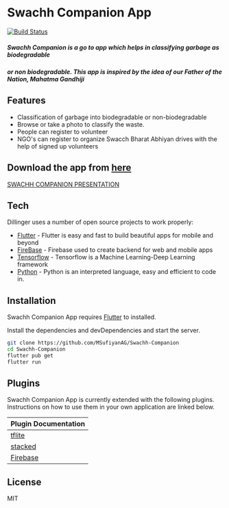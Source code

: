 # Swachh Companion App

[![Build Status](https://travis-ci.org/joemccann/dillinger.svg?branch=master)](https://travis-ci.org/joemccann/dillinger)

##### Swachh Companion is a go to app which helps in classifying garbage as biodegradable
##### or non biodegradable. This app is inspired by the idea of our Father of the Nation, Mahatma Gandhiji

## Features

- Classification of garbage into biodegradable or non-biodegradable
- Browse or take a photo to classify the waste.
- People can register to volunteer
- NGO's can register to organize Swacch Bharat Abhiyan drives with the help of signed up volunteers

## Download the app from [here](https://drive.google.com/file/d/1IHf1iHfubnngxBtg8hGJL5s58GSWbTK6/view?usp=sharing)

[SWACHH COMPANION PRESENTATION](https://www.canva.com/design/DAEnuZLy4EE/Qy6MHKduPfeMS57jznWT_A/view?utm_content=DAEnuZLy4EE&utm_campaign=designshare&utm_medium=link&utm_source=sharebutton)

## Tech

Dillinger uses a number of open source projects to work properly:

- [Flutter](https://flutter.dev/) - Flutter is easy and fast to build beautiful apps for mobile and beyond 
- [FireBase](https://firebase.google.com/) - Firebase used to create backend for web and mobile apps
- [Tensorflow](https://tensorflow.org) - Tensorflow is a Machine Learning-Deep Learning framework
- [Python](https://www.python.org/) - Python is an interpreted language, easy and efficient to code in.

## Installation

Swachh Companion App requires [Flutter](https://flutter.dev/) to installed.

Install the dependencies and devDependencies and start the server.

```sh
git clone https://github.com/MSufiyanAG/Swachh-Companion
cd Swachh-Companion
flutter pub get
flutter run
```

## Plugins

Swachh Companion App is currently extended with the following plugins.
Instructions on how to use them in your own application are linked below.

| Plugin Documentation | 
| ------ |
| [tflite](https://pub.dev/packages/tflite) |
| [stacked](https://pub.dev/packages/stacked) |
| [Firebase](https://firebase.google.com/) |

## License

MIT
